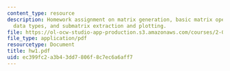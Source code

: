 ```yaml
---
content_type: resource
description: Homework assignment on matrix generation, basic matrix operations, understanding
  data types, and submatrix extraction and plotting.
file: https://ol-ocw-studio-app-production.s3.amazonaws.com/courses/2-003j-dynamics-and-control-i-fall-2007/ec399fc2a3b43dd7806f8c7ec6a6aff7_hw1.pdf
file_type: application/pdf
resourcetype: Document
title: hw1.pdf
uid: ec399fc2-a3b4-3dd7-806f-8c7ec6a6aff7
---
```

